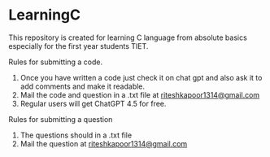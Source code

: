 # LearningC
This repository is created for learning C language from absolute basics especially for the first year students TIET.

Rules for submitting a code.
  1. Once you have written a code just check it on chat gpt and also ask it to add comments and make it readable.
  2. Mail the code and question in a .txt file at riteshkapoor1314@gmail.com
  3. Regular users will get ChatGPT 4.5 for free.

Rules for submitting a question
  1. The questions should in a .txt file
  2. Mail the question at riteshkapoor1314@gmail.com

     
